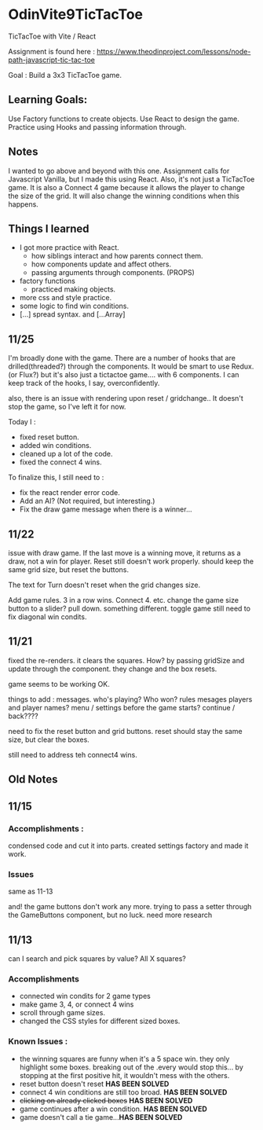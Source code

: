# OdinVite9TicTacToe
TicTacToe with Vite / React

Assignment is found here : https://www.theodinproject.com/lessons/node-path-javascript-tic-tac-toe

Goal : Build a 3x3 TicTacToe game. 

## Learning Goals:
Use Factory functions to create objects.
Use React to design the game.  Practice using Hooks and passing information through.

## Notes 
I wanted to go above and beyond with this one.  Assignment calls for Javascript Vanilla, but I made this using React. Also, it's not just a TicTacToe game.  It is also a Connect 4 game because it allows the player to change the size of the grid. It will also change the winning conditions when this happens. 

## Things I learned
* I got more practice with React.  
  - how siblings interact and how parents connect them.
  - how components update and affect others. 
  - passing arguments through components. (PROPS)
* factory functions 
  - practiced making objects. 
* more css and style practice.
* some logic to find win conditions.
* [...] spread syntax.  and [...Array]




## 11/25

I'm broadly done with the game. 
There are a number of hooks that are drilled(threaded?) through the components. It would be smart to use Redux.  (or Flux?)
but it's also just a tictactoe game....  with 6 components.  I can keep track of the hooks, I say, overconfidently.

also, there is an issue with rendering upon reset / gridchange..   It doesn't stop the game, so I've left it for now.


 Today I : 
* fixed reset button. 
* added win conditions.
* cleaned up a lot of the code. 
* fixed the connect 4 wins.  

To finalize this, I still need to : 

* fix the react render error code.
* Add an AI?   (Not required, but interesting.)
* Fix the draw game message when there is a winner...   








## 11/22
issue with draw game.  If the last move is a winning move, it returns as a draw, not a win for player.
Reset still doesn't work properly.    should keep the same grid size, but reset the buttons. 

The text for Turn doesn't reset when the grid changes size. 

Add game rules. 3 in a row wins. Connect 4. etc. 
change the game size button to a slider?  pull down.  something different. toggle game
still need to fix diagonal win condits. 



## 11/21
fixed the re-renders. it clears the squares. How? by passing gridSize and update through the component.   they change and the box resets.

game seems to be working OK.   

things to add : messages. who's playing?  Who won?  rules mesages
players and player names?
menu / settings before the game starts?
continue / back????




need to fix the reset button and grid buttons.    reset should stay the same size, but clear the boxes. 

still need to address teh connect4 wins. 




## Old Notes
## 11/15
### Accomplishments :
condensed code and cut it into parts.
created settings factory and made it work.

### Issues 
same as 11-13 

and!  the game buttons don't work any more.  trying to pass a setter through the GameButtons component, but no luck.   need more research

## 11/13

can I search and pick squares by value?  All X squares?
### Accomplishments 
* connected win condits for 2 game types
* make game 3, 4, or connect 4 wins
* scroll through game sizes.
* changed the CSS styles for different sized boxes. 

### Known Issues :

* the winning squares are funny when it's a 5 space win.  they only highlight some boxes. breaking out of the .every would stop this... by stopping at the first positive hit, it wouldn't mess with the others.  
* reset button doesn't reset **HAS BEEN SOLVED**
* connect 4 win conditions are still too broad.  **HAS BEEN SOLVED**
* ~~clicking on already clicked boxes~~ **HAS BEEN SOLVED**
* game continues after a win condition. **HAS BEEN SOLVED**
* game doesn't call a tie game...**HAS BEEN SOLVED**





